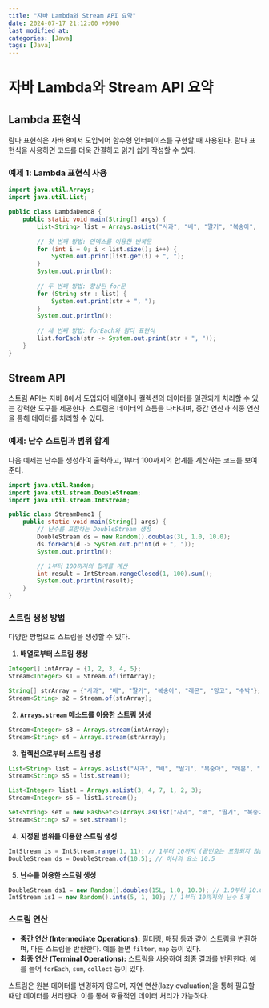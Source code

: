 ```yaml
---
title: "자바 Lambda와 Stream API 요약"
date: 2024-07-17 21:12:00 +0900
last_modified_at: 
categories: [Java]
tags: [Java]
---
```


# 자바 Lambda와 Stream API 요약

## Lambda 표현식

람다 표현식은 자바 8에서 도입되어 함수형 인터페이스를 구현할 때 사용된다. 람다 표현식을 사용하면 코드를 더욱 간결하고 읽기 쉽게 작성할 수 있다.

### 예제 1: Lambda 표현식 사용

```java
import java.util.Arrays;
import java.util.List;

public class LambdaDemo8 {
    public static void main(String[] args) {
        List<String> list = Arrays.asList("사과", "배", "딸기", "복숭아", "레몬", "망고", "수박");
        
        // 첫 번째 방법: 인덱스를 이용한 반복문
        for (int i = 0; i < list.size(); i++) {
            System.out.print(list.get(i) + ", ");
        }
        System.out.println();
        
        // 두 번째 방법: 향상된 for문
        for (String str : list) {
            System.out.print(str + ", ");
        }
        System.out.println();
        
        // 세 번째 방법: forEach와 람다 표현식
        list.forEach(str -> System.out.print(str + ", "));
    }
}
```

## Stream API

스트림 API는 자바 8에서 도입되어 배열이나 컬렉션의 데이터를 일관되게 처리할 수 있는 강력한 도구를 제공한다. 스트림은 데이터의 흐름을 나타내며, 중간 연산과 최종 연산을 통해 데이터를 처리할 수 있다.

### 예제: 난수 스트림과 범위 합계

다음 예제는 난수를 생성하여 출력하고, 1부터 100까지의 합계를 계산하는 코드를 보여준다.

```java
import java.util.Random;
import java.util.stream.DoubleStream;
import java.util.stream.IntStream;

public class StreamDemo1 {
    public static void main(String[] args) {
        // 난수를 포함하는 DoubleStream 생성
        DoubleStream ds = new Random().doubles(3L, 1.0, 10.0);
        ds.forEach(d -> System.out.print(d + ", "));
        System.out.println();

        // 1부터 100까지의 합계를 계산
        int result = IntStream.rangeClosed(1, 100).sum();
        System.out.println(result);
    }
}
```

### 스트림 생성 방법

다양한 방법으로 스트림을 생성할 수 있다.

1. **배열로부터 스트림 생성**

```java
Integer[] intArray = {1, 2, 3, 4, 5};
Stream<Integer> s1 = Stream.of(intArray);

String[] strArray = {"사과", "배", "딸기", "복숭아", "레몬", "망고", "수박"};
Stream<String> s2 = Stream.of(strArray);
```

2. **`Arrays.stream` 메소드를 이용한 스트림 생성**

```java
Stream<Integer> s3 = Arrays.stream(intArray);
Stream<String> s4 = Arrays.stream(strArray);
```

3. **컬렉션으로부터 스트림 생성**

```java
List<String> list = Arrays.asList("사과", "배", "딸기", "복숭아", "레몬", "망고", "수박");
Stream<String> s5 = list.stream();

List<Integer> list1 = Arrays.asList(3, 4, 7, 1, 2, 3);
Stream<Integer> s6 = list1.stream();

Set<String> set = new HashSet<>(Arrays.asList("사과", "배", "딸기", "복숭아", "레몬", "망고", "수박"));
Stream<String> s7 = set.stream();
```

4. **지정된 범위를 이용한 스트림 생성**

```java
IntStream is = IntStream.range(1, 11); // 1부터 10까지 (끝번호는 포함되지 않음)
DoubleStream ds = DoubleStream.of(10.5); // 하나의 요소 10.5
```

5. **난수를 이용한 스트림 생성**

```java
DoubleStream ds1 = new Random().doubles(15L, 1.0, 10.0); // 1.0부터 10.0까지의 난수 15개
IntStream is1 = new Random().ints(5, 1, 10); // 1부터 10까지의 난수 5개
```

### 스트림 연산

- **중간 연산 (Intermediate Operations):** 필터링, 매핑 등과 같이 스트림을 변환하며, 다른 스트림을 반환한다. 예를 들면 `filter`, `map` 등이 있다.
- **최종 연산 (Terminal Operations):** 스트림을 사용하여 최종 결과를 반환한다. 예를 들어 `forEach`, `sum`, `collect` 등이 있다.

스트림은 원본 데이터를 변경하지 않으며, 지연 연산(lazy evaluation)을 통해 필요할 때만 데이터를 처리한다. 이를 통해 효율적인 데이터 처리가 가능하다.
